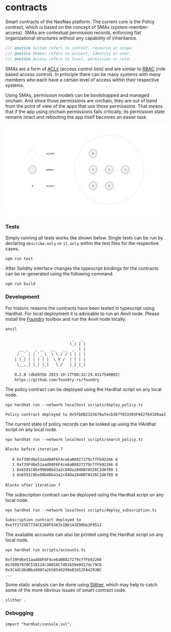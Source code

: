 # contracts

Smart contracts of the NaoNao platform. The current core is the Policy contract,
which is based on the concept of SMAs (system-member-access). SMAs are
contextual permission records, enforcing flat organizational structures without
any capability of inheritance.

```js
/// @notice System refers to context, resource or scope.
/// @notice Member refers to account, identity or user.
/// @notice Access refers to level, permission or role.
```

SMAs are a form of [ACLs] (access control lists) and are similar to [RBAC] (role
based access control). In principle there can be many systems with many members
who each have a certain level of access within their respective systems.

Using SMAs, permission models can be bootstrapped and managed onchain. And since
those permissions are onchain, they are out of band from the point of view of
the apps that use those permissions. That means that if the app using onchain
permissions fails critically, its permission state remains intact and rebooting
the app itself becomes an easier task.

![Clause](/assets/sma.svg)



### Tests

Simply running all tests works like shown below. Single tests can be run by
declaring `describe.only` or `it.only` within the test files for the respective
cases.

```
npm run test
```

After Solidity interface changes the typescript bindings for the contracts can
be re-generated using the following command.

```
npm run build
```



### Development

For historic reasons the contracts have been tested in typescript using Hardhat.
For local deployment it is advisable to run an Anvil node. Please install the
[Foundry] toolbox and run the Anvil node locally.

```
anvil
```

```
                             _   _
                            (_) | |
      __ _   _ __   __   __  _  | |
     / _` | | '_ \  \ \ / / | | | |
    | (_| | | | | |  \ V /  | | | |
     \__,_| |_| |_|   \_/   |_| |_|

    0.2.0 (dbd935b 2023-10-17T00:32:29.831754000Z)
    https://github.com/foundry-rs/foundry
```

The policy contract can be deployed using the Hardhat script on any local node.

```
npx hardhat run --network localhost scripts/deploy_policy.ts
```

```
Policy contract deployed to 0x5FbDB2315678afecb367f032d93F642f64180aa3
```

The current state of policy records can be looked up using the HArdhat script on
any local node.

```
npx hardhat run --network localhost scripts/search_policy.ts
```

```
Blocks before iteration 7

   0 0xf39Fd6e51aad88F6F4ce6aB8827279cffFb92266 0
   1 0xf39Fd6e51aad88F6F4ce6aB8827279cffFb92266 0
   1 0x6591C0Ee99D48b43a2c84Da284DB7A526C2dAfE0 1
   2 0x6591C0Ee99D48b43a2c84Da284DB7A526C2dAfE0 0

Blocks after iteration 7
```

The subscription contract can be deployed using the Hardhat script on any local
node.

```
npx hardhat run --network localhost scripts/deploy_subscription.ts
```

```
Subscription contract deployed to 0xe7f1725E7734CE288F8367e1Bb143E90bb3F0512
```

The available accounts can also be printed using the Hardhat script on any local
node.

```
npx hardhat run scripts/accounts.ts
```

```
0xf39Fd6e51aad88F6F4ce6aB8827279cffFb92266
0x70997970C51812dc3A010C7d01b50e0d17dc79C8
0x3C44CdDdB6a900fa2b585dd299e03d12FA4293BC
...
```

Some static analysis can be done using [Slither], which may help to catch some
of the more obvious issues of smart contract code.

```
slither .
```



### Debugging

```
import "hardhat/console.sol";
```



[ACLs]: https://en.wikipedia.org/wiki/Access-control_list
[Foundry]: https://github.com/foundry-rs/foundry
[RBAC]: https://en.wikipedia.org/wiki/Role-based_access_control
[Slither]: https://github.com/crytic/slither
